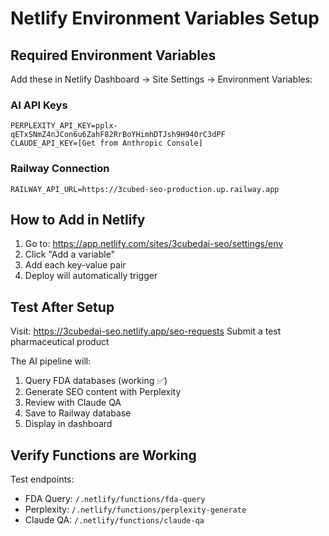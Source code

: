 # Netlify Environment Variables Setup

## Required Environment Variables

Add these in Netlify Dashboard → Site Settings → Environment Variables:

### AI API Keys
```
PERPLEXITY_API_KEY=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
CLAUDE_API_KEY=[Get from Anthropic Console]
```

### Railway Connection
```
RAILWAY_API_URL=https://3cubed-seo-production.up.railway.app
```

## How to Add in Netlify

1. Go to: https://app.netlify.com/sites/3cubedai-seo/settings/env
2. Click "Add a variable"
3. Add each key-value pair
4. Deploy will automatically trigger

## Test After Setup

Visit: https://3cubedai-seo.netlify.app/seo-requests
Submit a test pharmaceutical product

The AI pipeline will:
1. Query FDA databases (working ✅)
2. Generate SEO content with Perplexity
3. Review with Claude QA
4. Save to Railway database
5. Display in dashboard

## Verify Functions are Working

Test endpoints:
- FDA Query: `/.netlify/functions/fda-query`
- Perplexity: `/.netlify/functions/perplexity-generate`
- Claude QA: `/.netlify/functions/claude-qa`